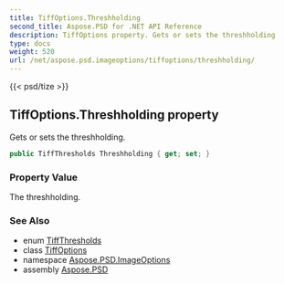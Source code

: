 ```yaml
---
title: TiffOptions.Threshholding
second_title: Aspose.PSD for .NET API Reference
description: TiffOptions property. Gets or sets the threshholding
type: docs
weight: 520
url: /net/aspose.psd.imageoptions/tiffoptions/threshholding/
---
```

{{< psd/tize >}}
## TiffOptions.Threshholding property

Gets or sets the threshholding.

```csharp
public TiffThresholds Threshholding { get; set; }
```

### Property Value

The threshholding.

### See Also

* enum [TiffThresholds](../../../aspose.psd.fileformats.tiff.enums/tiffthresholds/)
* class [TiffOptions](../)
* namespace [Aspose.PSD.ImageOptions](../../tiffoptions/)
* assembly [Aspose.PSD](../../../)


